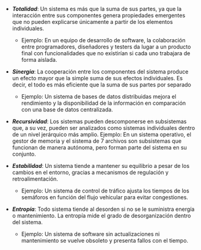 - ***Totalidad***: Un sistema es más que la suma de sus partes, ya que la interacción entre sus componentes genera propiedades emergentes que no pueden explicarse únicamente a partir de los elementos individuales.
	- Ejemplo: En un equipo de desarrollo de software, la colaboración entre programadores, diseñadores y testers da lugar a un producto final con funcionalidades que no existirían si cada uno trabajara de forma aislada. 

- ***Sinergia***: La cooperación entre los componentes del sistema produce un efecto mayor que la simple suma de sus efectos individuales. Es decir, el todo es más eficiente que la suma de sus partes por separado
	- Ejemplo: Un sistema de bases de datos distribuidas mejora el rendimiento y la disponibilidad de la información en comparación con una base de datos centralizada.

- ***Recursividad***: Los sistemas pueden descomponerse en subsistemas que, a su vez, pueden ser analizados como sistemas individuales dentro de un nivel jerárquico más amplio. Ejemplo: En un sistema operativo, el gestor de memoria y el sistema de 7 archivos son subsistemas que funcionan de manera autónoma, pero forman parte del sistema en su conjunto. 

- ***Estabilidad***: Un sistema tiende a mantener su equilibrio a pesar de los cambios en el entorno, gracias a mecanismos de regulación y retroalimentación. 
	- Ejemplo: Un sistema de control de tráfico ajusta los tiempos de los semáforos en función del flujo vehicular para evitar congestiones.

- ***Entropía***: Todo sistema tiende al desorden si no se le suministra energía o mantenimiento. La entropía mide el grado de desorganización dentro del sistema.
	- Ejemplo: Un sistema de software sin actualizaciones ni mantenimiento se vuelve obsoleto y presenta fallos con el tiempo.